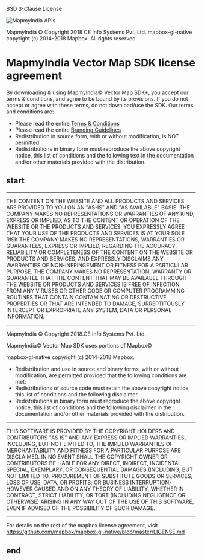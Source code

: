 BSD 3-Clause License

![MapmyIndia APIs](https://www.mapmyindia.com/api/img/mapmyindia-api.png)

MapmyIndia © Copyright 2018 CE Info Systems Pvt. Ltd.
mapbox-gl-native copyright (c) 2014-2018 Mapbox.
All rights reserved.

# MapmyIndia Vector Map SDK license agreement

By downloading & using MapmyIndia© Vector Map SDK*, you accept our terms & conditions, and agree to be bound by its provisions. If you do not accept or agree with these terms, do not download/use the SDK. Our terms and conditions are:

- Please read the entire [Terms & Conditions](https://www.mapmyindia.com/api/terms-&-conditions)
-  Please read the entire [Branding Guidelines](https://www.mapmyindia.com/api/advanced-maps/API-Branding-Guidelines.pdf)
-  Redistribution in source form, with or without modification, is NOT permitted.
-  Redistributions in binary form must reproduce the above copyright notice, this list of conditions and the following text in the documentation and/or other materials provided with the distribution.

## start

-------------------------------------------------------------------------------------------------------
THE CONTENT ON THE WEBSITE AND ALL PRODUCTS AND SERVICES ARE PROVIDED TO YOU ON AN "AS-IS" AND "AS AVAILABLE" BASIS. THE COMPANY MAKES NO REPRESENTATIONS OR WARRANTIES OF ANY KIND, EXPRESS OR IMPLIED, AS TO THE CONTENT OR OPERATION OF THE WEBSITE OR THE PRODUCTS AND SERVICES. YOU EXPRESSLY AGREE THAT YOUR USE OF THE PRODUCTS AND SERVICES IS AT YOUR SOLE RISK.THE COMPANY MAKES NO REPRESENTATIONS, WARRANTIES OR GUARANTEES, EXPRESS OR IMPLIED, REGARDING THE ACCURACY, RELIABILITY OR COMPLETENESS OF THE CONTENT ON THE WEBSITE OR PRODUCTS AND SERVICES, AND EXPRESSLY DISCLAIMS ANY WARRANTIES OF NON-INFRINGEMENT OR FITNESS FOR A PARTICULAR PURPOSE. THE COMPANY MAKES NO REPRESENTATION, WARRANTY OR GUARANTEE THAT THE CONTENT THAT MAY BE AVAILABLE THROUGH THE WEBSITE OR PRODUCTS AND SERVICES IS FREE OF INFECTION FROM ANY VIRUSES OR OTHER CODE OR COMPUTER PROGRAMMING ROUTINES THAT CONTAIN CONTAMINATING OR DESTRUCTIVE PROPERTIES OR THAT ARE INTENDED TO DAMAGE, SURREPTITOUSLY INTERCEPT OR EXPROPRIATE ANY SYSTEM, DATA OR PERSONAL INFORMATION.

-------------------------------------------------------------------------------------------------------

MapmyIndia © Copyright 2018.CE Info Systems Pvt. Ltd.

MapmyIndia© Vector Map SDK uses portions of Mapbox©

mapbox-gl-native copyright (c) 2014-2018 Mapbox.

- Redistribution and use in source and binary forms, with or without modification, are permitted provided that the following conditions are met:
-  Redistributions of source code must retain the above copyright notice, this list of conditions and the following disclaimer.
-  Redistributions in binary form must reproduce the above copyright notice, this list of conditions and the following disclaimer in the documentation and/or other materials provided with the distribution.

-------------------------------------------------------------------------------------------------------
THIS SOFTWARE IS PROVIDED BY THE COPYRIGHT HOLDERS AND CONTRIBUTORS "AS IS" AND ANY EXPRESS OR IMPLIED WARRANTIES, INCLUDING, BUT NOT LIMITED TO, THE IMPLIED WARRANTIES OF MERCHANTABILITY AND FITNESS FOR A PARTICULAR PURPOSE ARE DISCLAIMED. IN NO EVENT SHALL THE COPYRIGHT OWNER OR CONTRIBUTORS BE LIABLE FOR ANY DIRECT, INDIRECT, INCIDENTAL, SPECIAL, EXEMPLARY, OR CONSEQUENTIAL DAMAGES (INCLUDING, BUT NOT LIMITED TO, PROCUREMENT OF SUBSTITUTE GOODS OR SERVICES; LOSS OF USE, DATA, OR PROFITS; OR BUSINESS INTERRUPTION) HOWEVER CAUSED AND ON ANY THEORY OF LIABILITY, WHETHER IN CONTRACT, STRICT LIABILITY, OR TORT (INCLUDING NEGLIGENCE OR OTHERWISE) ARISING IN ANY WAY OUT OF THE USE OF THIS SOFTWARE, EVEN IF ADVISED OF THE POSSIBILITY OF SUCH DAMAGE.

-------------------------------------------------------------------------------------------------------

For details on the rest of the mapbox license agreement, visit <https://github.com/mapbox/mapbox-gl-native/blob/master/LICENSE.md>

## end